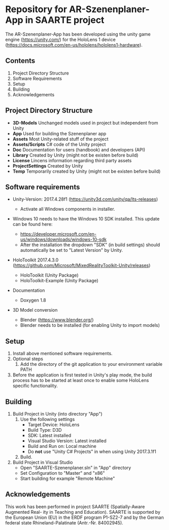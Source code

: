 Repository for AR-Szenenplaner-App in SAARTE project
====================================================

The AR-Szenenplaner-App has been developed using the unity game engine (https://unity.com/) for the HoloLens 1 device (https://docs.microsoft.com/en-us/hololens/hololens1-hardware).

Contents
--------

1. Project Directory Structure
2. Software Requirements
3. Setup
4. Building
5. Acknowledgements
  
Project Directory Structure
---------------------------

* **3D-Models** Unchanged models used in project but independent from Unity
* **App** Used for building the Szenenplaner app
* **Assets** Most Unity-related stuff of the project
* **Assets/Scripts** C# code of the Unity project
* **Doc** Documentation for users (handbook) and developers (API)
* **Library** Created by Unity (might not be existen before build)
* **License** Lincens information regarding third party assets
* **ProjectSettings** Created by Unity
* **Temp** Temporarily created by Unity (might not be existen before build)


Software requirements
---------------------

* Unity-Version: 2017.4.28f1 (https://unity3d.com/unity/qa/lts-releases)
	* Activate all Windows components in installer.

* Windows 10 needs to have the Windows 10 SDK installed. This update can be found here:
	* https://developer.microsoft.com/en-us/windows/downloads/windows-10-sdk
	* After the installation the dropdown "SDK" (in build settings) should automatically be set to "Latest Version" by Unity. 

* HoloToolkit 2017.4.3.0 (https://github.com/Microsoft/MixedRealityToolkit-Unity/releases)
	* HoloToolkit (Unity Package)
	* HoloToolkit-Example (Unity Package)

* Documentation
	* Doxygen 1.8

* 3D Model conversion
	* Blender (https://www.blender.org/)
	* Blender needs to be installed (for enabling Unity to import models)


Setup
-----

1. Install above mentioned software requirements.
2. Optional steps
	1. Add the directory of the git application to your environment variable PATH
3. Before the application is first tested in Unity's play mode, the build process has to be started at least once to enable some HoloLens specific functionality.

Building
--------

1. Build Project in Unity (into directory "App")
	1. Use the following settings
		-  Target Device: HoloLens
		-  Build Type: D3D
		-  SDK: Latest installed
		-  Visual Studio Version: Latest installed
		-  Build and Run on: Local machine
		-  Do **not** use "Unity C# Projects" in when using Unity 2017.3.1f1
	2. Build.
2. Build Project in Visual Studio
	- Open "SAARTE-Szenenplaner.sln" in "App" directory
	- Set Configuration to "Master" and "x86"
	- Start building for example "Remote Machine"
    
Acknowledgements
----------------
This work has been performed in project SAARTE (Spatially-Aware Augmented Real-
ity in Teaching and Education). SAARTE is supported by the European Union (EU)
in the ERDF program P1-SZ2-7 and by the German federal state Rhineland-Palatinate
(Antr.-Nr. 84002945).



